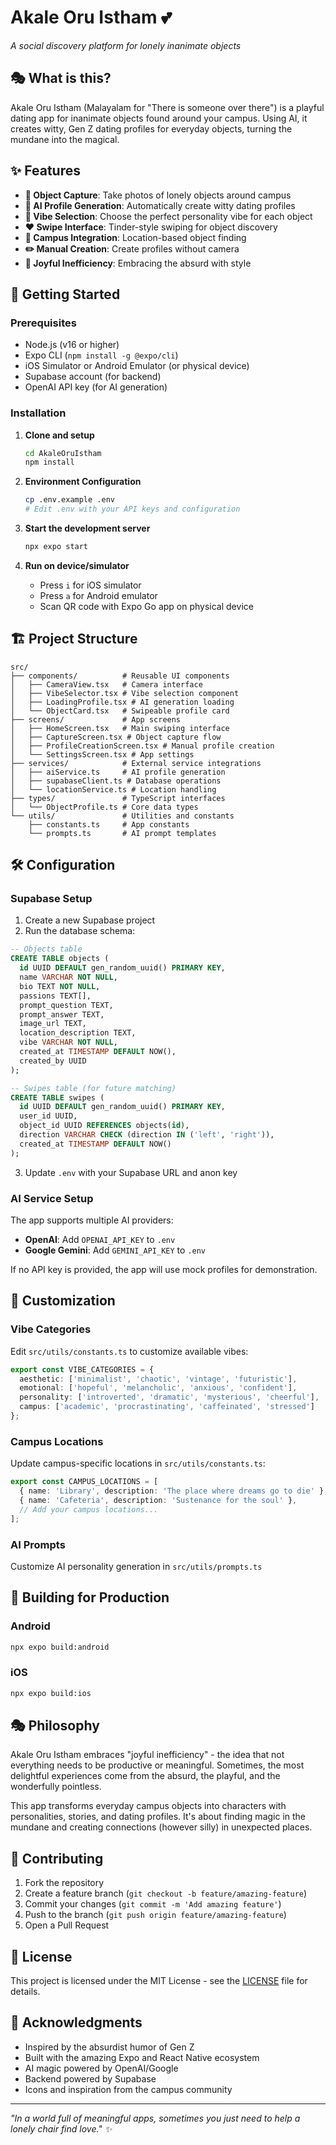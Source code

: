 # Akale Oru Istham 💕
*A social discovery platform for lonely inanimate objects*

## 🎭 What is this?

Akale Oru Istham (Malayalam for "There is someone over there") is a playful dating app for inanimate objects found around your campus. Using AI, it creates witty, Gen Z dating profiles for everyday objects, turning the mundane into the magical.

## ✨ Features

- **📸 Object Capture**: Take photos of lonely objects around campus
- **🤖 AI Profile Generation**: Automatically create witty dating profiles
- **💫 Vibe Selection**: Choose the perfect personality vibe for each object
- **❤️ Swipe Interface**: Tinder-style swiping for object discovery
- **🏫 Campus Integration**: Location-based object finding
- **✏️ Manual Creation**: Create profiles without camera
- **🎪 Joyful Inefficiency**: Embracing the absurd with style

## 🚀 Getting Started

### Prerequisites

- Node.js (v16 or higher)
- Expo CLI (`npm install -g @expo/cli`)
- iOS Simulator or Android Emulator (or physical device)
- Supabase account (for backend)
- OpenAI API key (for AI generation)

### Installation

1. **Clone and setup**
   ```bash
   cd AkaleOruIstham
   npm install
   ```

2. **Environment Configuration**
   ```bash
   cp .env.example .env
   # Edit .env with your API keys and configuration
   ```

3. **Start the development server**
   ```bash
   npx expo start
   ```

4. **Run on device/simulator**
   - Press `i` for iOS simulator
   - Press `a` for Android emulator
   - Scan QR code with Expo Go app on physical device

## 🏗️ Project Structure

```
src/
├── components/          # Reusable UI components
│   ├── CameraView.tsx   # Camera interface
│   ├── VibeSelector.tsx # Vibe selection component
│   ├── LoadingProfile.tsx # AI generation loading
│   └── ObjectCard.tsx   # Swipeable profile card
├── screens/             # App screens
│   ├── HomeScreen.tsx   # Main swiping interface
│   ├── CaptureScreen.tsx # Object capture flow
│   ├── ProfileCreationScreen.tsx # Manual profile creation
│   └── SettingsScreen.tsx # App settings
├── services/            # External service integrations
│   ├── aiService.ts     # AI profile generation
│   ├── supabaseClient.ts # Database operations
│   └── locationService.ts # Location handling
├── types/               # TypeScript interfaces
│   └── ObjectProfile.ts # Core data types
└── utils/               # Utilities and constants
    ├── constants.ts     # App constants
    └── prompts.ts       # AI prompt templates
```

## 🛠️ Configuration

### Supabase Setup

1. Create a new Supabase project
2. Run the database schema:

```sql
-- Objects table
CREATE TABLE objects (
  id UUID DEFAULT gen_random_uuid() PRIMARY KEY,
  name VARCHAR NOT NULL,
  bio TEXT NOT NULL,
  passions TEXT[],
  prompt_question TEXT,
  prompt_answer TEXT,
  image_url TEXT,
  location_description TEXT,
  vibe VARCHAR NOT NULL,
  created_at TIMESTAMP DEFAULT NOW(),
  created_by UUID
);

-- Swipes table (for future matching)
CREATE TABLE swipes (
  id UUID DEFAULT gen_random_uuid() PRIMARY KEY,
  user_id UUID,
  object_id UUID REFERENCES objects(id),
  direction VARCHAR CHECK (direction IN ('left', 'right')),
  created_at TIMESTAMP DEFAULT NOW()
);
```

3. Update `.env` with your Supabase URL and anon key

### AI Service Setup

The app supports multiple AI providers:

- **OpenAI**: Add `OPENAI_API_KEY` to `.env`
- **Google Gemini**: Add `GEMINI_API_KEY` to `.env`

If no API key is provided, the app will use mock profiles for demonstration.

## 🎨 Customization

### Vibe Categories

Edit `src/utils/constants.ts` to customize available vibes:

```typescript
export const VIBE_CATEGORIES = {
  aesthetic: ['minimalist', 'chaotic', 'vintage', 'futuristic'],
  emotional: ['hopeful', 'melancholic', 'anxious', 'confident'],
  personality: ['introverted', 'dramatic', 'mysterious', 'cheerful'],
  campus: ['academic', 'procrastinating', 'caffeinated', 'stressed']
};
```

### Campus Locations

Update campus-specific locations in `src/utils/constants.ts`:

```typescript
export const CAMPUS_LOCATIONS = [
  { name: 'Library', description: 'The place where dreams go to die' },
  { name: 'Cafeteria', description: 'Sustenance for the soul' },
  // Add your campus locations...
];
```

### AI Prompts

Customize AI personality generation in `src/utils/prompts.ts`

## 📱 Building for Production

### Android

```bash
npx expo build:android
```

### iOS

```bash
npx expo build:ios
```

## 🎭 Philosophy

Akale Oru Istham embraces "joyful inefficiency" - the idea that not everything needs to be productive or meaningful. Sometimes, the most delightful experiences come from the absurd, the playful, and the wonderfully pointless.

This app transforms everyday campus objects into characters with personalities, stories, and dating profiles. It's about finding magic in the mundane and creating connections (however silly) in unexpected places.

## 🤝 Contributing

1. Fork the repository
2. Create a feature branch (`git checkout -b feature/amazing-feature`)
3. Commit your changes (`git commit -m 'Add amazing feature'`)
4. Push to the branch (`git push origin feature/amazing-feature`)
5. Open a Pull Request

## 📝 License

This project is licensed under the MIT License - see the [LICENSE](LICENSE) file for details.

## 🙏 Acknowledgments

- Inspired by the absurdist humor of Gen Z
- Built with the amazing Expo and React Native ecosystem
- AI magic powered by OpenAI/Google
- Backend powered by Supabase
- Icons and inspiration from the campus community

---

*"In a world full of meaningful apps, sometimes you just need to help a lonely chair find love." ✨*
